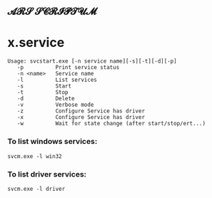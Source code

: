𝓐𝓡𝓢 𝓢𝓒𝓡𝓘𝓟𝓣𝓤𝓜
-------------------------------------

# x.service

	Usage: svcstart.exe [-n service name][-s][-t][-d][-p]
	   -p          Print service status
	   -n <name>   Service name
	   -l          List services
	   -s          Start
	   -t          Stop
	   -d          Delete
	   -v          Verbose mode
	   -z          Configure Service has driver
	   -x          Configure Service has driver
	   -w          Wait for state change (after start/stop/ert...)

### To list windows services:
    svcm.exe -l win32

### To list driver services:
    svcm.exe -l driver